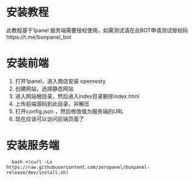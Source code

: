 # 安装教程
此教程基于1panel
服务端需要授权使用，如需测试请在此BOT申请测试授权码https://t.me/bunpanel_bot
# 安装前端
1. 打开1panel，进入商店安装 openresty
2. 创建网站，选择静态网站
3. 进入网站根目录，然后进入index目录删除index.html
4. 上传前端源码到此目录，并解压
5. 打开config.json ，然后修改值为服务端的URL
6. 现在应该可以访问前端页面了
# 安装服务端
      bash <(curl -Ls https://raw.githubusercontent.com/zeropanel/bunpanel-release/dev/install.sh)

